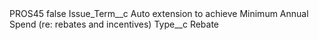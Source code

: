 <?xml version="1.0" encoding="UTF-8"?>
<CustomMetadata xmlns="http://soap.sforce.com/2006/04/metadata" xmlns:xsi="http://www.w3.org/2001/XMLSchema-instance" xmlns:xsd="http://www.w3.org/2001/XMLSchema">
    <label>PROS45</label>
    <protected>false</protected>
    <values>
        <field>Issue_Term__c</field>
        <value xsi:type="xsd:string">Auto extension to achieve Minimum Annual Spend (re: rebates and incentives)</value>
    </values>
    <values>
        <field>Type__c</field>
        <value xsi:type="xsd:string">Rebate</value>
    </values>
</CustomMetadata>
